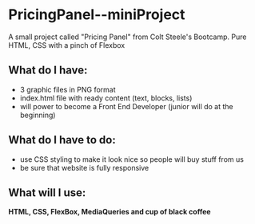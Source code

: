 # PricingPanel--miniProject
 A small project called "Pricing Panel" from Colt Steele's Bootcamp. Pure HTML, CSS with a pinch of Flexbox

## What do I have:
* 3 graphic files in PNG format
* index.html file with ready content (text, blocks, lists)
* will power to become a Front End Developer (junior will do at the beginning)

## What do I have to do:
* use CSS styling to make it look nice so people will buy stuff from us
* be sure that website is fully responsive 

## What will I use:
**HTML, CSS, FlexBox, MediaQueries and cup of black coffee**
